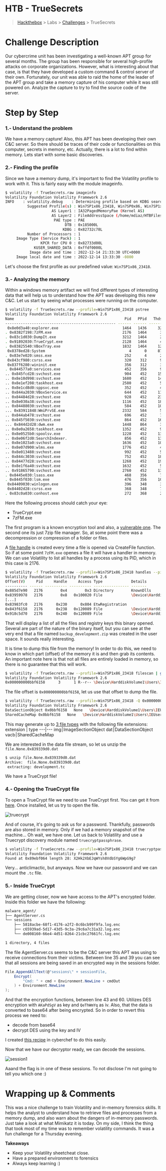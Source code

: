 # HTB - TrueSecrets
> [Hackthebox](https://app.hackthebox.com) > Labs > [Challenges](https://app.hackthebox.com/challenges) > TrueSecrets

# Challenge Description
Our cybercrime unit has been investigating a well-known APT group for several months. The group has been responsible for several high-profile attacks on corporate organizations. However, what is interesting about that case, is that they have developed a custom command & control server of their own. Fortunately, our unit was able to raid the home of the leader of the APT group and take a memory capture of his computer while it was still powered on. Analyze the capture to try to find the source code of the server.

# Step by Step

### 1.- Understand the problem
We have a memory capture! Also, this APT has been developing their own C&C server. So there should be traces of their code or functionalities on this computer, secrets in memory, etc. Actually, there is a lot to find within memory. Lets start with some basic discoveries.

### 2.- Finding the profile
Since we have a memory dump, it's important to find the Volatility profile to work with it. This is fairly easy with the module imageinfo.
```bash
$ volatility -f TrueSecrets.raw imageinfo
Volatility Foundation Volatility Framework 2.6
INFO    : volatility.debug    : Determining profile based on KDBG search...
          Suggested Profile(s) : Win7SP1x86_23418, Win7SP0x86, Win7SP1x86
                     AS Layer1 : IA32PagedMemoryPae (Kernel AS)
                     AS Layer2 : FileAddressSpace (/home/mdiaz/HTBFiles/TrueSecrets.raw)
                      PAE type : PAE
                           DTB : 0x185000L
                          KDBG : 0x82732c78L
          Number of Processors : 1
     Image Type (Service Pack) : 1
                KPCR for CPU 0 : 0x82733d00L
             KUSER_SHARED_DATA : 0xffdf0000L
           Image date and time : 2022-12-14 21:33:30 UTC+0000
     Image local date and time : 2022-12-14 13:33:30 -0800
```

Let's choose the first profile as our predefined value: `Win7SP1x86_23418`.

### 3.- Analyzing the memory
Within a windows memory artifact we will find different types of interesting data that will help us to understand how the APT was developing this new C&C. Let us start by seeing what processes were running on the computer.

```bash
$ volatility -f TrueSecrets.raw --profile=Win7SP1x86_23418 pstree
Volatility Foundation Volatility Framework 2.6
Name                                                  Pid   PPid   Thds   Hnds Time
-------------------------------------------------- ------ ------ ------ ------ ----
 0x8e0d3a40:explorer.exe                             1464   1436     32   1069 2022-12-14 21:08:22 UTC+0000
. 0x8382f198:7zFM.exe                                2176   1464      3    135 2022-12-14 21:22:44 UTC+0000
. 0x83c1d030:DumpIt.exe                              3212   1464      2     38 2022-12-14 21:33:28 UTC+0000
. 0x91892030:TrueCrypt.exe                           2128   1464      4    262 2022-12-14 21:08:31 UTC+0000
. 0x83825540:VBoxTray.exe                            1832   1464     12    140 2022-12-14 21:08:22 UTC+0000
 0x8378ed28:System                                      4      0     87    475 2022-12-15 06:08:19 UTC+0000
. 0x83e7e020:smss.exe                                 252      4      2     29 2022-12-15 06:08:19 UTC+0000
 0x843cf980:csrss.exe                                 320    312      9    375 2022-12-15 06:08:19 UTC+0000
 0x837f6280:wininit.exe                               356    312      3     79 2022-12-15 06:08:19 UTC+0000
. 0x844577a0:services.exe                             452    356      9    213 2022-12-15 06:08:19 UTC+0000
.. 0x845fcd28:svchost.exe                             904    452     15    311 2022-12-14 21:08:21 UTC+0000
.. 0x8e10d998:svchost.exe                            1680    452     14    224 2022-12-14 21:08:22 UTC+0000
.. 0x8e1ef208:taskhost.exe                           2580    452      5     86 2022-12-14 21:13:01 UTC+0000
.. 0x8e1cd8d0:sppsvc.exe                              352    452      4    144 2022-12-14 21:08:23 UTC+0000
.. 0x844a2030:VBoxService.ex                          644    452     11    116 2022-12-15 06:08:19 UTC+0000
.. 0x84484d28:svchost.exe                             928    452     23    956 2022-12-14 21:08:21 UTC+0000
.. 0x8e030a38:svchost.exe                            1116    452     18    398 2022-12-14 21:08:21 UTC+0000
.. 0x84488030:svchost.exe                             584    452     10    347 2022-12-15 06:08:19 UTC+0000
... 0x83911848:WmiPrvSE.exe                          2332    584      5    112 2022-12-14 21:12:23 UTC+0000
.. 0x844ab478:svchost.exe                             696    452      7    243 2022-12-14 21:08:21 UTC+0000
.. 0x845f5030:svchost.exe                             864    452     16    399 2022-12-14 21:08:21 UTC+0000
... 0x844d2d28:dwm.exe                               1448    864      3     69 2022-12-14 21:08:22 UTC+0000
.. 0x8e0a2658:taskhost.exe                           1352    452      9    223 2022-12-14 21:08:22 UTC+0000
.. 0x8e0525b0:spoolsv.exe                            1228    452     13    275 2022-12-14 21:08:21 UTC+0000
.. 0x8e06f2d0:SearchIndexer.                          856    452     13    626 2022-12-14 21:08:28 UTC+0000
.. 0x8e1023a0:svchost.exe                            1636    452     10    183 2022-12-14 21:08:22 UTC+0000
.. 0x8e07d900:wlms.exe                               1776    452      4     45 2022-12-14 21:08:22 UTC+0000
.. 0x8e013488:svchost.exe                             992    452      5    114 2022-12-14 21:08:21 UTC+0000
.. 0x844c3030:svchost.exe                             752    452     18    457 2022-12-14 21:08:21 UTC+0000
.. 0x84477d28:svchost.exe                            1268    452     19    337 2022-12-14 21:08:21 UTC+0000
.. 0x8e1f6a40:svchost.exe                            1632    452      5     91 2022-12-14 21:08:23 UTC+0000
.. 0x91865790:svchost.exe                            2760    452     13    362 2022-12-14 21:10:23 UTC+0000
. 0x8445e030:lsass.exe                                468    356      7    591 2022-12-15 06:08:19 UTC+0000
. 0x8445f030:lsm.exe                                  476    356     10    142 2022-12-15 06:08:19 UTC+0000
 0x84409030:winlogon.exe                              396    348      3    110 2022-12-15 06:08:19 UTC+0000
 0x84402d28:csrss.exe                                 368    348      7    203 2022-12-15 06:08:19 UTC+0000
. 0x83c0a030:conhost.exe                              272    368      2     34 2022-12-14 21:33:28 UTC+0000
```

Here the following process should catch your eye:
* TrueCrypt.exe 
* 7zFM.exe

The first program is a known encryption tool and also, a [vulnerable one](https://thehackernews.com/2015/09/truecrypt-encryption-software.html). The second one its just 7zip file manager. So, at some point there was a decompression or compression of a folder or files.

A [file handle](https://learn.microsoft.com/en-us/windows/win32/fileio/file-handles) is created every time a file is opened via CreateFile function. So if at some point `7zFM.exe` openes a file it will have a handler in memory. We can use Volatility to list all handles by a process using its PID, which in this case is 2176.

```bash
$ volatility -f TrueSecrets.raw --profile=Win7SP1x86_23418 handles --pid=2176
Volatility Foundation Volatility Framework 2.6
Offset(V)     Pid     Handle     Access Type             Details
---------- ------ ---------- ---------- ---------------- -------
0x885d7e90   2176        0x4        0x3 Directory        KnownDlls
0x83959978   2176        0x8   0x100020 File             \Device\HarddiskVolume1\Windows\System32
[...]
0x83983fc0   2176      0x230      0x804 EtwRegistration
0x843f6158   2176      0x238   0x120089 File             \Device\HarddiskVolume1\Users\IEUser\Documents\backup_development.zip
0x918c5d70   2176      0x240   0x120089 File             \Device\HarddiskVolume1\Windows\System32\en-US\user32.dll.mui
```
That will display a list of all the files and registry keys this binary opened. Several are part of the nature of the binary itself, but you can see at the very end that a file named `backup_development.zip` was created in the user space. It sounds really interesting.

It is time to dump this file from the memory! In order to do this, we need to know in which part (offset) of the memory it is and then grab its contents. An important note here is that not all files are entirely loaded in memory, so there is no guarantee that this will work.

```bash
$ volatility -f TrueSecrets.raw --profile=Win7SP1x86_23418 filescan | grep backup_development.zip
Volatility Foundation Volatility Framework 2.6
0x000000000bbf6158      3      1 R--r-- \Device\HarddiskVolume1\Users\IEUser\Documents\backup_development.zip
```

The file offset is `0x000000000bbf6158`, let us use that offset to dump the file.

```bash
$ volatility -f TrueSecrets.raw --profile=Win7SP1x86_23418 -Q 0x000000000bbf6158 dumpfiles -D .
Volatility Foundation Volatility Framework 2.6
DataSectionObject 0x0bbf6158   None   \Device\HarddiskVolume1\Users\IEUser\Documents\backup_development.zip
SharedCacheMap 0x0bbf6158   None   \Device\HarddiskVolume1\Users\IEUser\Documents\backup_development.zip
```

This may generate up to [3 file types](https://learn.microsoft.com/en-us/windows-hardware/drivers/ddi/wdm/ns-wdm-_section_object_pointers) with the following file extensions:
extension | type 
---|---
img | ImageSectionObject
dat | DataSectionObject
vacb | SharedCacheMap

We are interested in the data file stream, so let us unzip the `file.None.0x839339d0.dat`
```bash
$ unzip file.None.0x839339d0.dat
Archive:  file.None.0x839339d0.dat
 extracting: development.tc
```

We have a TrueCrypt file!

### 4.- Opening the TrueCrypt file
To open a TrueCrypt file we need to use TrueCrypt first. You can get it from [here](https://www.truecrypt71a.com/downloads/). Once installed, let us try to open the file.

![truecrypt](images/truecrypt.PNG)

And of course, it's going to ask us for a password. Thankfully, passwords are also stored in memory. Only if we had a memory snapshot of the machine... Oh wait, we have one. Let us back to Volatility and use a Truecrypt discovery module named `truecryptpassphrase`.

```bash
$ volatility -f TrueSecrets.raw --profile=Win7SP1x86_23418 truecryptpassphrase
Volatility Foundation Volatility Framework 2.6
Found at 0x89ebf064 length 28: X2Hk2XbEJqWYsh8VdbSYg6WpG9g7
```

Very... anticlimactic, but anyways. Now we have our password and we can mount the `.tc` file.

### 5.- Inside TrueCrypt
We are getting closer, now we have access to the APT's encrypted folder. Inside this folder we have the following:

```bash
malware_agent/
├── AgentServer.cs
└── sessions
    ├── 5818acbe-68f1-4176-a2f2-8c6bcb99f9fa.log.enc
    ├── c65939ad-5d17-43d5-9c3a-29c6a7c31a32.log.enc
    └── de008160-66e4-4d51-8264-21cbc27661fc.log.enc

1 directory, 4 files
```

The file AgentServer.cs seems to be the C&C server this APT was using to receive connections from their victims. Between line 35 and 39 you can see that all sessions are being saved in an encrypted way in the sessions folder.

```C#
File.AppendAllText(@"sessions\" + sessionFile,
    Encrypt(
        "Cmd: " + cmd + Environment.NewLine + cmdOut
    ) + Environment.NewLine
);
```

And that the encryption functions, between line 43 and 60. Utilizes DES encryption with `AKaPdSgV` as key and `QeThWmYq` as iv. Also, that the data is converted to base64 after being encrypted. So in order to revert this process we need to:

* decode from base64
* decrypt DES using the key and IV

I created [this recipe](https://cyberchef.org/#recipe=From_Base64('A-Za-z0-9%2B/%3D',true,false)DES_Decrypt(%7B'option':'UTF8','string':'AKaPdSgV'%7D,%7B'option':'UTF8','string':'QeThWmYq'%7D,'CBC','Raw','Raw')) in cyberchef to do this easily.

Now that we have our decryptor ready, we can decode the sessions.

![session1](images/session1.PNG)

Aaand the flag is in one of these sessions. To not disclose I'm not going to tell you which one :)


# Wrapping up & Comments
This was a nice challenge to train Volatility and in-memory forensics skills. It helps the analyst to understand how to retrieve files and processes from a memory dump, and also warn about the dangers of in-memory passwords. Just take a look at what Mimikatz it is today. On my side, I think the thing that took most of my time was to remember volatility commands. It was a fun challenge for a Thursday evening.

**Takeaways**
* Keep your Volatility sheetcheat close.
* Have a prepared environment to forensics
* Always keep learning :)